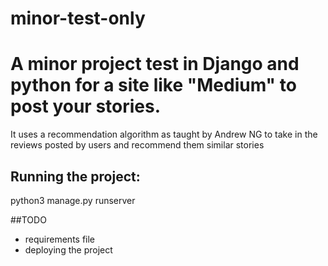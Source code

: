 # minor-test-only

# A minor project test in Django and python for a site like "Medium" to post your stories.
It uses a recommendation algorithm as taught by Andrew NG to take in the reviews posted by users and recommend them similar stories


## Running the project:
 python3 manage.py runserver
 
##TODO
- requirements file
- deploying the project
